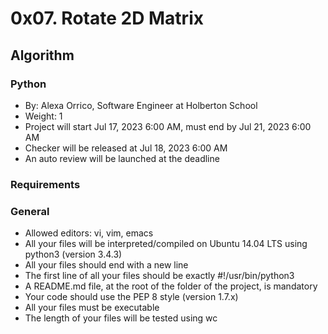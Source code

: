 # 0x07. Rotate 2D Matrix
## Algorithm
### Python
 * By: Alexa Orrico, Software Engineer at Holberton School
 * Weight: 1
 * Project will start Jul 17, 2023 6:00 AM, must end by Jul 21, 2023 6:00 AM
 * Checker will be released at Jul 18, 2023 6:00 AM
 * An auto review will be launched at the deadline

### Requirements
### General
* Allowed editors: vi, vim, emacs
* All your files will be interpreted/compiled on Ubuntu 14.04 LTS using python3 (version 3.4.3)
* All your files should end with a new line
* The first line of all your files should be exactly #!/usr/bin/python3
* A README.md file, at the root of the folder of the project, is mandatory
* Your code should use the PEP 8 style (version 1.7.x)
* All your files must be executable
* The length of your files will be tested using wc